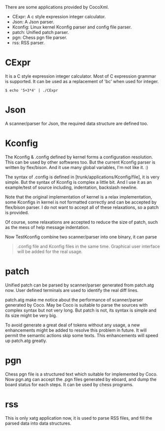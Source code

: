 There are some applications provided by CocoXml.

  * CExpr: A c style expression integer calculator.
  * Json: A Json parser.
  * Kconfig: Linux kernel Kconfig parser and config file parser.
  * patch: Unified patch parser.
  * pgn: Chess pgn file parser.
  * rss: RSS parser.

# CExpr #

It is a C style expression integer calculator. Most of C expression grammar is
supported. It can be used as a replacement of 'bc' when used for integer.
```
$ echo '5+3*4' | ./CExpr
```

# Json #

A scanner/parser for Json, the required data structure are defined too.

# Kconfig #

The Kconfig & .config defined by kernel forms a configuration resolution. This
can be used by other softwares too. But the current Kconfig parser is written
by flex/bison. And it use many global variables, I'm not like it. :)

The syntax of .config is defined in [trunk/applications/Kconfig/file], it is
very simple. But the syntax of Kconfig is complex a little bit. And I use it
as an example/test of source including, indentation, backslash newline.

Note that the original implementation of kernel is a relax implementation, some
Kconfigs in kernel is not formatted correctly and can be accepted by flex/bison
parser. I do not want to accept all of these relaxations, so a patch is
provided.

Of course, some relaxations are accepted to reduce the size of patch, such as
the mess of help message indentation.

Now TestKconfig combine two scanner/parser into one binary, it can parse
> .config file and Kconfig files in the same time. Graphical user interface will
be added for the real usage.

# patch #

Unified patch can be parsed by scanner/parser generated from patch.atg now.
User defined terminals are used to identify the real diff lines.

patch.atg make me notice about the performance of scanner/parser generated by
Coco. May be Coco is suitable to parse the sources with complex syntax but not
very long. But patch is not, its syntax is simple and its size might be very
big.

To avoid generate a great deal of tokens without any usage, a new enhancements
might be added to resolve this problem in future. It will permit the semantic
actions skip some texts. This enhancements will speed up patch.atg greatly.

# pgn #

Chess pgn file is a structured text which suitable for implemented by Coco.
Now pgn.atg can accept the .pgn files generated by eboard, and dump the board
status for each steps. It can be used by chess programs.

# rss #

This is only xatg application now, it is used to parse RSS files, and fill the
parsed data into data structures.